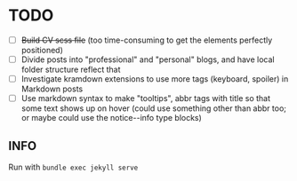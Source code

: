 # TODO

- [ ] ~~Build CV scss file~~ (too time-consuming to get the elements perfectly positioned)
- [ ] Divide posts into "professional" and "personal" blogs, and have local folder structure
reflect that
- [ ] Investigate kramdown extensions to use more tags (keyboard, spoiler) in Markdown posts
- [ ] Use markdown syntax to make "tooltips", abbr tags with title so that some text shows up on
hover (could use something other than abbr too; or maybe could use the notice--info type blocks)

## INFO

Run with `bundle exec jekyll serve`
